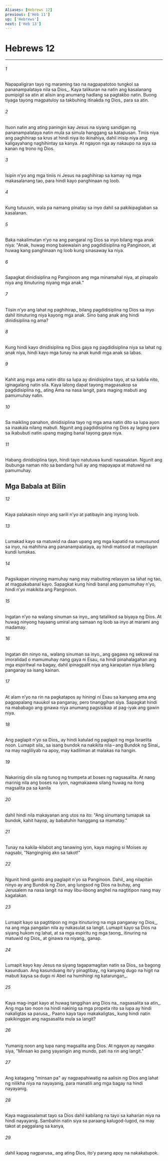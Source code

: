 ```yaml
---
Aliases: [Hebrews 12]
previous: ['Heb 11']
up: ['Hebrews']
next: ['Heb 13']
---
```

# Hebrews 12

***






















###### 1 










Napapaligiran tayo ng maraming tao na nagpapatotoo tungkol sa pananampalataya nila sa Dios_. Kaya talikuran na natin ang kasalanang pumipigil sa atin at alisin ang anumang hadlang sa pagtakbo natin. Buong tiyaga tayong magpatuloy sa takbuhing itinakda ng Dios_ para sa atin. 





















###### 2 










Ituon natin ang ating paningin kay Jesus na siyang sandigan ng pananampalataya natin mula sa simula hanggang sa katapusan. Tiniis niya ang paghihirap sa krus at hindi niya ito ikinahiya, dahil inisip niya ang kaligayahang naghihintay sa kanya. At ngayon nga ay nakaupo na siya sa kanan ng trono ng Dios. 





















###### 3 










Isipin nʼyo ang mga tiniis ni Jesus na paghihirap sa kamay ng mga makasalanang tao, para hindi kayo panghinaan ng loob. 





















###### 4 










Kung tutuusin, wala pa namang pinatay sa inyo dahil sa pakikipaglaban sa kasalanan. 





















###### 5 










Baka nakalimutan nʼyo na ang pangaral ng Dios sa inyo bilang mga anak niya: "Anak, huwag mong balewalain ang pagdidisiplina ng Panginoon, at huwag kang panghinaan ng loob kung sinasaway ka niya. 





















###### 6 










Sapagkat dinidisiplina ng Panginoon ang mga minamahal niya, at pinapalo niya ang itinuturing niyang mga anak." 





















###### 7 










Tiisin nʼyo ang lahat ng paghihirap_ bilang pagdidisiplina ng Dios sa inyo dahil itinuturing niya kayong mga anak. Sino bang anak ang hindi dinidisiplina ng ama? 





















###### 8 










Kung hindi kayo dinidisiplina ng Dios gaya ng pagdidisiplina niya sa lahat ng anak niya, hindi kayo mga tunay na anak kundi mga anak sa labas. 





















###### 9 










Kahit ang mga ama natin dito sa lupa ay dinidisiplina tayo, at sa kabila nito, iginagalang natin sila. Kaya lalong dapat tayong magpasakop sa pagdidisiplina ng_ ating Ama na nasa langit, para maging mabuti ang pamumuhay natin. 





















###### 10 










Sa maikling panahon, dinidisiplina tayo ng mga ama natin dito sa lupa ayon sa inaakala nilang mabuti. Ngunit ang pagdidisiplina ng Dios ay laging para sa ikabubuti natin upang maging banal tayong gaya niya. 





















###### 11 










Habang dinidisiplina tayo, hindi tayo natutuwa kundi nasasaktan. Ngunit ang ibubunga naman nito sa bandang huli ay ang mapayapa at matuwid na pamumuhay.

## Mga Babala at Bilin 





















###### 12 










Kaya palakasin ninyo ang sarili nʼyo at patibayin ang inyong loob. 





















###### 13 










Lumakad kayo sa matuwid na daan upang ang mga kapatid na sumusunod sa inyo, na mahihina ang pananampalataya, ay hindi matisod at mapilayan kundi lumakas. 





















###### 14 










Pagsikapan ninyong mamuhay nang may mabuting relasyon sa lahat ng tao, at magpakabanal kayo. Sapagkat kung hindi banal ang pamumuhay nʼyo, hindi nʼyo makikita ang Panginoon. 





















###### 15 










Ingatan nʼyo na walang sinuman sa inyo_ ang tatalikod sa biyaya ng Dios. At huwag ninyong hayaang umiral ang samaan ng loob sa inyo at marami ang madamay. 





















###### 16 










Ingatan din ninyo na_ walang sinuman sa inyo_ ang gagawa ng sekswal na imoralidad o mamumuhay nang gaya ni Esau, na hindi pinahalagahan ang mga espiritwal na bagay, dahil ipinagpalit niya ang karapatan niya bilang panganay sa isang kainan. 





















###### 17 










At alam nʼyo na rin na pagkatapos ay hiningi ni Esau sa kanyang ama ang pagpapalang nauukol sa panganay, pero tinanggihan siya. Sapagkat hindi na mababago ang ginawa niya anumang pagsisikap at pag-iyak ang gawin niya. 





















###### 18 










Ang paglapit nʼyo sa Dios_ ay hindi katulad ng paglapit ng mga Israelita noon. Lumapit sila_ sa isang bundok na nakikita nila – ang Bundok ng Sinai_ na may nagliliyab na apoy, may kadiliman at malakas na hangin. 





















###### 19 










Nakarinig din sila ng tunog ng trumpeta at boses ng nagsasalita. At nang marinig nila ang boses na iyon, nagmakaawa silang huwag na itong magsalita pa sa kanila 





















###### 20 










dahil hindi nila makayanan ang utos na ito: "Ang sinumang tumapak sa bundok, kahit hayop, ay babatuhin hanggang sa mamatay." 





















###### 21 










Tunay na kakila-kilabot ang tanawing iyon, kaya maging si Moises ay nagsabi, "Nanginginig ako sa takot!" 





















###### 22 










Ngunit hindi ganito ang paglapit nʼyo sa Panginoon. Dahil_ ang nilapitan ninyo ay ang Bundok ng Zion, ang lungsod ng Dios na buhay, ang Jerusalem na nasa langit na may libu-libong anghel na nagtitipon nang may kagalakan. 





















###### 23 










Lumapit kayo sa pagtitipon ng mga itinuturing na mga panganay ng Dios_, na ang mga pangalan nila ay nakasulat sa langit. Lumapit kayo sa Dios na siyang hukom ng lahat, at sa mga espiritu ng mga taong_ itinuring na matuwid ng Dios_ at ginawa na niyang_ ganap. 





















###### 24 










Lumapit kayo kay Jesus na siyang tagapamagitan natin sa Dios_ sa bagong kasunduan. Ang kasunduang itoʼy pinagtibay_ ng kanyang dugo na higit na mabuti kaysa sa dugo ni Abel na humihingi ng katarungan_. 





















###### 25 










Kaya mag-ingat kayo at huwag tanggihan ang Dios na_ nagsasalita sa atin_. Ang mga tao noon na hindi nakinig sa mga propeta rito sa lupa ay hindi nakaligtas sa parusa_. Paano kaya tayo makakaligtas_ kung hindi natin pakikinggan ang nagsasalita mula sa langit? 





















###### 26 










Yumanig noon ang lupa nang magsalita ang Dios. At ngayon ay nangako siya, "Minsan ko pang yayanigin ang mundo, pati na rin ang langit." 





















###### 27 










Ang katagang "minsan pa" ay nagpapahiwatig na aalisin ng Dios ang lahat ng nilikha niya na nayayanig, para manatili ang mga bagay na hindi nayayanig. 





















###### 28 










Kaya magpasalamat tayo sa Dios dahil kabilang na tayo sa kaharian niya na hindi nayayanig. Sambahin natin siya sa paraang kalugod-lugod, na may takot at paggalang sa kanya, 





















###### 29 










dahil kapag nagparusa_ ang ating Dios, itoʼy parang apoy na nakakatupok.
